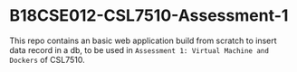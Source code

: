 # B18CSE012-CSL7510-Assessment-1

This repo contains an basic web application build from scratch to insert data record in a db, to be used in `Assessment 1: Virtual Machine and Dockers` of CSL7510.

